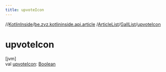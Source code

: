 ```yaml
---
title: upvoteIcon
---
```

//[KotlinInside](../../../../index.html)/[be.zvz.kotlininside.api.article](../../index.html)
/[ArticleList](../index.html)/[GallList](index.html)/[upvoteIcon](upvote-icon.html)

# upvoteIcon

[jvm]\
val [upvoteIcon](upvote-icon.html): [Boolean](https://kotlinlang.org/api/latest/jvm/stdlib/kotlin/-boolean/index.html)




